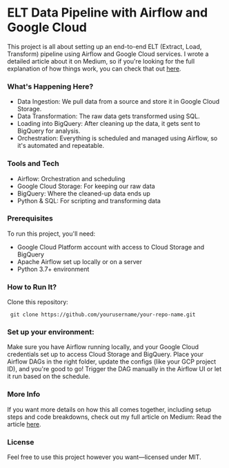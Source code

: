 # ELT Data Pipeline with Airflow and Google Cloud

This project is all about setting up an end-to-end ELT (Extract, Load, Transform) pipeline using Airflow and Google Cloud services. I wrote a detailed article about it on Medium, so if you're looking for the full explanation of how things work, you can check that out [here](https://medium.com/@omkar1344patil/building-an-end-to-end-etl-data-pipeline-with-airflow-and-google-cloud-ff9179edcf16).

### What's Happening Here?
- Data Ingestion: We pull data from a source and store it in Google Cloud Storage.
- Data Transformation: The raw data gets transformed using SQL.
- Loading into BigQuery: After cleaning up the data, it gets sent to BigQuery for analysis.
- Orchestration: Everything is scheduled and managed using Airflow, so it's automated and repeatable.


### Tools and Tech
- Airflow: Orchestration and scheduling
- Google Cloud Storage: For keeping our raw data
- BigQuery: Where the cleaned-up data ends up
- Python & SQL: For scripting and transforming data

### Prerequisites
To run this project, you'll need:

- Google Cloud Platform account with access to Cloud Storage and BigQuery
- Apache Airflow set up locally or on a server
- Python 3.7+ environment

### How to Run It?
Clone this repository:

``` git clone https://github.com/yourusername/your-repo-name.git```

### Set up your environment:
Make sure you have Airflow running locally, and your Google Cloud credentials set up to access Cloud Storage and BigQuery.
Place your Airflow DAGs in the right folder, update the configs (like your GCP project ID), and you're good to go!
Trigger the DAG manually in the Airflow UI or let it run based on the schedule.

### More Info
If you want more details on how this all comes together, including setup steps and code breakdowns, check out my full article on Medium: 
Read the article [here](https://medium.com/@omkar1344patil/building-an-end-to-end-etl-data-pipeline-with-airflow-and-google-cloud-ff9179edcf16).

### License
Feel free to use this project however you want—licensed under MIT.


